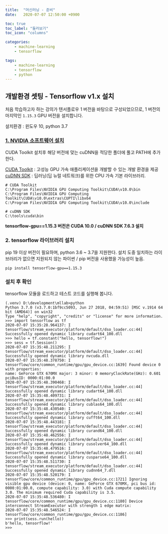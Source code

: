 ```yaml
---
title:  "머신러닝 - 준비"
date:   2020-07-07 12:50:00 +0900

toc: true
toc_label: "둘러보기"
toc_icon: "columns"

categories:
    - machine-learning
    - tensorflow

tags:
    - machine-learning
    - tensorflow
    - python
---
```


## 개발환경 셋팅 - Tensorflow v1.x 설치

처음 학습하고자 하는 강의가 텐서플로우 1 버전을 바탕으로 구성되었으므로, 1 버전의 마지막인 `1.15.3` GPU 버전을 설치합니다.

설치환경 : 윈도우 10, python 3.7

### [1. NVIDIA 소프트웨어 설치](https://www.tensorflow.org/install/gpu?hl=ko)

CUDA Toolkit 설치후 해당 버전에 맞는 cuDNN을 적당한 폴더에 풀고 PATH에 추가한다.

[CUDA Toolkit](https://developer.nvidia.com/cuda-toolkit) : 고성능 GPU 가속 애플리케이션을 개발할 수 있는 개발 환경을 제공  
[cuDNN SDK](https://developer.nvidia.com/cudnn) : 딥러닝(딥 뉴럴 네트워크)를 위한 CPU 가속 기본 라이브러리.

```
# CUDA Toolkit
C:\Program Files\NVIDIA GPU Computing Toolkit\CUDA\v10.0\bin
C:\Program Files\NVIDIA GPU Computing Toolkit\CUDA\v10.0\extras\CUPTI\libx64
C:\Program Files\NVIDIA GPU Computing Toolkit\CUDA\v10.0\include

# cuDNN SDK
C:\tools\cuda\bin
```

**tensorflow-gpu==1.15.3 버전은 CUDA 10.0 / cuDNN SDK 7.6.3 설치**

### 2. tensorflow 라이브러리 설치
pip 19 이상 버전이 필요하며, python 3.6 ~ 3.7을 지원한다. 설치 도중 일치하는 라이브러리가 없으면 지원되지 않는 파이썬 / pip 버전을 사용했을 가능성이 높음.

```
pip install tensorflow-gpu==1.15.3
```


### 설치 후 확인
tensorflow 모듈을 로드하고 테스트 코드를 실행해 봅니다.
```
(.venv) D:\development\mllab>python
Python 3.7.0 (v3.7.0:1bf9cc5093, Jun 27 2018, 04:59:51) [MSC v.1914 64 bit (AMD64)] on win32
Type "help", "copyright", "credits" or "license" for more information.
>>> import tensorflow as tf
2020-07-07 15:35:28.964137: I tensorflow/stream_executor/platform/default/dso_loader.cc:44] Successfully opened dynamic library cudart64_100.dll
>>> hello = tf.constant("hello, tensorflow!")
>>> sess = tf.Session()
2020-07-07 15:35:48.211295: I tensorflow/stream_executor/platform/default/dso_loader.cc:44] Successfully opened dynamic library nvcuda.dll
2020-07-07 15:35:48.378750: I tensorflow/core/common_runtime/gpu/gpu_device.cc:1639] Found device 0 with properties:
name: GeForce GTX 670MX major: 3 minor: 0 memoryClockRate(GHz): 0.601
pciBusID: 0000:01:00.0
2020-07-07 15:35:48.390468: I tensorflow/stream_executor/platform/default/dso_loader.cc:44] Successfully opened dynamic library cudart64_100.dll
2020-07-07 15:35:48.409731: I tensorflow/stream_executor/platform/default/dso_loader.cc:44] Successfully opened dynamic library cublas64_100.dll
2020-07-07 15:35:48.430540: I tensorflow/stream_executor/platform/default/dso_loader.cc:44] Successfully opened dynamic library cufft64_100.dll
2020-07-07 15:35:48.443181: I tensorflow/stream_executor/platform/default/dso_loader.cc:44] Successfully opened dynamic library curand64_100.dll
2020-07-07 15:35:48.462556: I tensorflow/stream_executor/platform/default/dso_loader.cc:44] Successfully opened dynamic library cusolver64_100.dll
2020-07-07 15:35:48.479516: I tensorflow/stream_executor/platform/default/dso_loader.cc:44] Successfully opened dynamic library cusparse64_100.dll
2020-07-07 15:35:48.511730: I tensorflow/stream_executor/platform/default/dso_loader.cc:44] Successfully opened dynamic library cudnn64_7.dll
2020-07-07 15:35:48.520179: I tensorflow/core/common_runtime/gpu/gpu_device.cc:1721] Ignoring visible gpu device (device: 0, name: GeForce GTX 670MX, pci bus id: 0000:01:00.0, compute capability: 3.0) with Cuda compute capability 3.0. The minimum required Cuda capability is 3.5.
2020-07-07 15:35:48.536480: I tensorflow/core/common_runtime/gpu/gpu_device.cc:1180] Device interconnect StreamExecutor with strength 1 edge matrix:
2020-07-07 15:35:48.546524: I tensorflow/core/common_runtime/gpu/gpu_device.cc:1186]
>>> print(sess.run(hello))
b'hello, tensorflow!'
>>>
```

